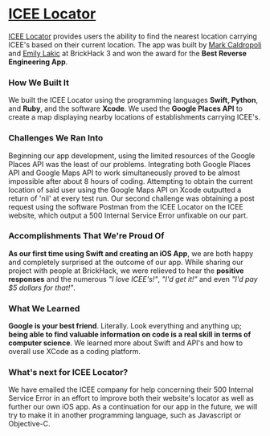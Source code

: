 # [ICEE Locator](http://github.com/emilylakic/iceelocator/)

[ICEE Locator](https://github.com/markcaldropoli/iceelocator) provides users the ability to find the nearest location carrying ICEE's based on their current location. The app was built by [Mark Caldropoli](https://www.github.com/markcaldropoli) and [Emily Lakic](https://www.github.com/emilylakic) at BrickHack 3 and won the award for the **Best Reverse Engineering App**.

### How We Built It

We built the ICEE Locator using the programming languages **Swift, Python**, and **Ruby**, and the software **Xcode**. We used the **Google Places API** to create a map displaying nearby locations of establishments carrying ICEE's.

### Challenges We Ran Into

Beginning our app development, using the limited resources of the Google Places API was the least of our problems. Integrating both Google Places API and Google Maps API to work simultaneously proved to be almost impossible after about 8 hours of coding. Attempting to obtain the current location of said user using the Google Maps API on Xcode outputted a return of 'nil' at every test run. Our second challenge was obtaining a post request using the software Postman from the ICEE Locator on the ICEE website, which output a 500 Internal Service Error unfixable on our part.

### Accomplishments That We're Proud Of 

**As our first time using Swift and creating an iOS App**, we are both happy and completely surprised at the outcome of our app. While sharing our project with people at BrickHack, we were relieved to hear the **positive responses** and the numerous *"I love ICEE's!"*, *"I'd get it!"* and even *"I'd pay $5 dollars for that!"*.

### What We Learned

**Google is your best friend**. Literally. Look everything and anything up; **being able to find valuable information on code is a real skill in terms of computer science**. We learned more about Swift and API's and how to overall use XCode as a coding platform.

### What's next for ICEE Locator?

We have emailed the ICEE company for help concerning their 500 Internal Service Error in an effort to improve both their website's locator as well as further our own iOS app. As a continuation for our app in the future, we will try to make it in another programming language, such as Javascript or Objective-C.
